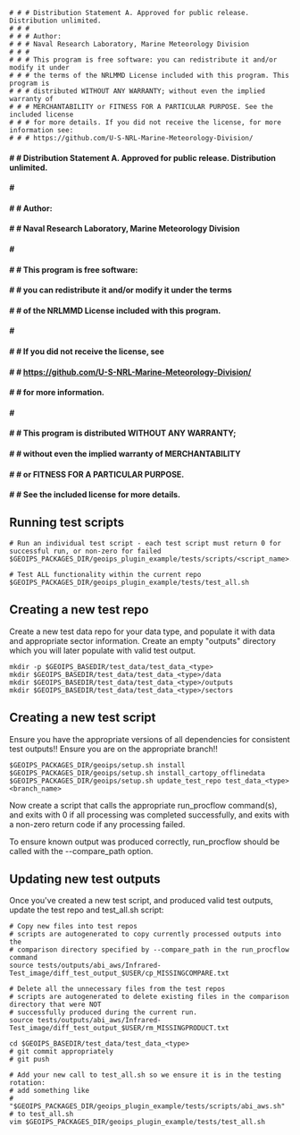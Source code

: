    # # # Distribution Statement A. Approved for public release. Distribution unlimited.
    # # #
    # # # Author:
    # # # Naval Research Laboratory, Marine Meteorology Division
    # # #
    # # # This program is free software: you can redistribute it and/or modify it under
    # # # the terms of the NRLMMD License included with this program. This program is
    # # # distributed WITHOUT ANY WARRANTY; without even the implied warranty of
    # # # MERCHANTABILITY or FITNESS FOR A PARTICULAR PURPOSE. See the included license
    # # # for more details. If you did not receive the license, for more information see:
    # # # https://github.com/U-S-NRL-Marine-Meteorology-Division/

#### # # Distribution Statement A. Approved for public release. Distribution unlimited.
#### # # 
#### # # Author:
#### # # Naval Research Laboratory, Marine Meteorology Division
#### # # 
#### # # This program is free software:
#### # # you can redistribute it and/or modify it under the terms
#### # # of the NRLMMD License included with this program.
#### # # 
#### # # If you did not receive the license, see
#### # # https://github.com/U-S-NRL-Marine-Meteorology-Division/
#### # # for more information.
#### # # 
#### # # This program is distributed WITHOUT ANY WARRANTY;
#### # # without even the implied warranty of MERCHANTABILITY
#### # # or FITNESS FOR A PARTICULAR PURPOSE.
#### # # See the included license for more details.

Running test scripts
--------------------
```
# Run an individual test script - each test script must return 0 for successful run, or non-zero for failed
$GEOIPS_PACKAGES_DIR/geoips_plugin_example/tests/scripts/<script_name>.sh

# Test ALL functionality within the current repo
$GEOIPS_PACKAGES_DIR/geoips_plugin_example/tests/test_all.sh
```

Creating a new test repo
------------------------
Create a new test data repo for your data type, and populate it with data and appropriate sector information.
Create an empty "outputs" directory which you will later populate with valid test output.
```
mkdir -p $GEOIPS_BASEDIR/test_data/test_data_<type>
mkdir $GEOIPS_BASEDIR/test_data/test_data_<type>/data
mkdir $GEOIPS_BASEDIR/test_data/test_data_<type>/outputs
mkdir $GEOIPS_BASEDIR/test_data/test_data_<type>/sectors
```

Creating a new test script
--------------------------
Ensure you have the appropriate versions of all dependencies for consistent test outputs!!
Ensure you are on the appropriate branch!!
```
$GEOIPS_PACKAGES_DIR/geoips/setup.sh install
$GEOIPS_PACKAGES_DIR/geoips/setup.sh install_cartopy_offlinedata
$GEOIPS_PACKAGES_DIR/geoips/setup.sh update_test_repo test_data_<type> <branch_name>
```

Now create a script that calls the appropriate run_procflow command(s), and exits with 0 if all processing
was completed successfully, and exits with a non-zero return code if any processing failed.

To ensure known output was produced correctly, run_procflow should be called with the --compare_path option.


Updating new test outputs
-------------------------

Once you've created a new test script, and produced valid test outputs, update the test repo and test_all.sh script:
```
# Copy new files into test repos
# scripts are autogenerated to copy currently processed outputs into the
# comparison directory specified by --compare_path in the run_procflow command
source tests/outputs/abi_aws/Infrared-Test_image/diff_test_output_$USER/cp_MISSINGCOMPARE.txt

# Delete all the unnecessary files from the test repos
# scripts are autogenerated to delete existing files in the comparison directory that were NOT
# successfully produced during the current run.
source tests/outputs/abi_aws/Infrared-Test_image/diff_test_output_$USER/rm_MISSINGPRODUCT.txt

cd $GEOIPS_BASEDIR/test_data/test_data_<type>
# git commit appropriately
# git push

# Add your new call to test_all.sh so we ensure it is in the testing rotation:
# add something like
#   "$GEOIPS_PACKAGES_DIR/geoips_plugin_example/tests/scripts/abi_aws.sh"
# to test_all.sh
vim $GEOIPS_PACKAGES_DIR/geoips_plugin_example/tests/test_all.sh
```
